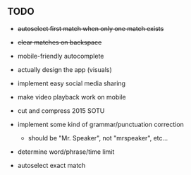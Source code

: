 ## TODO

- ~~autoselect first match when only one match exists~~
- ~~clear matches on backspace~~
- mobile-friendly autocomplete
- actually design the app (visuals)
- implement easy social media sharing
- make video playback work on mobile
- cut and compress 2015 SOTU
- implement some kind of grammar/punctuation correction
	- should be "Mr. Speaker", not "mrspeaker", etc...
- determine word/phrase/time limit

- autoselect exact match